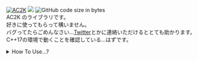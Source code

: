 [![AC2K](https://img.shields.io/endpoint?url=https%3A%2F%2Fatcoder-badges.now.sh%2Fapi%2Fatcoder%2Fjson%2FAC2K)](https://atcoder.jp/users/AC2K)
[![](https://img.shields.io/badge/license-CC0_License-blue.svg)](https://github.com/AC2-K/library/blob/main/LICENSE)
![GitHub code size in bytes](https://img.shields.io/github/languages/code-size/AC2-K/library?style=flat-square)\
AC2K のライブラリです。\
好きに使ってもらって構いません。\
バグってたらごめんなさい...[Twitter](https://twitter.com/ac2000_cp)とかに連絡いただけるととても助かります。\
C++17の環境で動くことを確認している...はずです。
<details><summary>How To Use...?</summary><div>
コピペして使うときは、コードの右上にある`Copy`を押してコピーしてください。\
また、ソースコードの上に
```cpp
#include"hoge.hpp"
```
みたいに書いてるときは、他のファイルも開く必要があるかもので、ソースファイルの同じく右上にある`Bundle`で展開してからコピーしてください。
</div></details>

